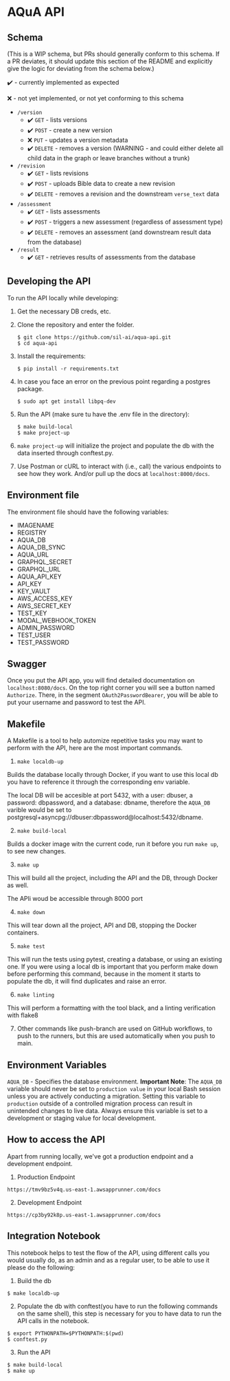 # AQuA API

## Schema

(This is a WIP schema, but PRs should generally conform to this schema. If a PR deviates, it should update this section of the README and explicitly give the logic for deviating from the schema below.)

✔️ - currently implemented as expected

❌ - not yet implemented, or not yet conforming to this schema

- `/version`
    - ✔️ `GET` - lists versions
    - ✔️ `POST` - create a new version
    - ❌ `PUT` - updates a version metadata
    - ✔️ `DELETE` - removes a version (WARNING - and could either delete all child data in the graph or leave branches without a trunk)
- `/revision`
    - ✔️ `GET` - lists revisions
    - ✔️ `POST` - uploads Bible data to create a new revision
    - ✔️ `DELETE` - removes a revision and the downstream `verse_text` data
- `/assessment`
    - ✔️ `GET` - lists assessments
    - ✔️ `POST` - triggers a new assessment (regardless of assessment type)
    - ✔️ `DELETE` - removes an assessment (and downstream result data from the database)
- `/result`
    - ✔️ `GET` - retrieves results of assessments from the database

## Developing the API

To run the API locally while developing:

1. Get the necessary DB creds, etc.
2. Clone the repository and enter the folder.
    ```
    $ git clone https://github.com/sil-ai/aqua-api.git
    $ cd aqua-api
    ```

3. Install the requirements:

    ```
    $ pip install -r requirements.txt
    ```

4. In case you face an error on the previous point regarding a postgres package.
    ```
    $ sudo apt get install libpq-dev
    ```

3. Run the API (make sure tu have the .env file in the directory):

    ```
    $ make build-local
    $ make project-up
    ```

4. `make project-up` will initialize the project and populate the db with the data inserted through conftest.py.

5. Use Postman or cURL to interact with (i.e., call) the various endpoints to see how they work. And/or pull up the docs at `localhost:8000/docs`.

## Environment file

The environment file should have the following variables:

- IMAGENAME
- REGISTRY
- AQUA_DB
- AQUA_DB_SYNC
- AQUA_URL
- GRAPHQL_SECRET
- GRAPHQL_URL
- AQUA_API_KEY
- API_KEY
- KEY_VAULT
- AWS_ACCESS_KEY
- AWS_SECRET_KEY
- TEST_KEY
- MODAL_WEBHOOK_TOKEN
- ADMIN_PASSWORD
- TEST_USER
- TEST_PASSWORD

## Swagger

Once you put the API app, you will find detailed documentation on `localhost:8080/docs`.
On the top right corner you will see a button named `Authorize`. There, in the segment
`OAuth2PasswordBearer`, you will be able to put your username and password to test the API.

## Makefile

A Makefile is a tool to help automize repetitive tasks you may want to perform with
the API, here are the most important commands.

1. `make localdb-up`

Builds the database locally through Docker, if you want to use this local db you have to
reference it through the corresponding env variable.

The local DB will be accesible at port 5432, with a user: dbuser, a password: dbpassword, and
a database: dbname, therefore the `AQUA_DB` varible would be set to postgresql+asyncpg://dbuser:dbpassword@localhost:5432/dbname.

2. `make build-local`

Builds a docker image witn the current code, run it before you run `make up`, to see new changes.

3. `make up`

This will build all the project, including the API and the DB, through Docker as well.

The APIi woud be accessible through 8000 port

4. `make down`

This will tear down all the project, API and DB, stopping the Docker containers.

5. `make test`

This will run the tests using pytest, creating a database, or using an existing one.
If you were using a local db is important that you perform make down before performing
this command, because in the moment it starts to populate the db, it will find
duplicates and raise an error.

6. `make linting`

This will perform a formatting with the tool black, and a linting verification with flake8

7. Other commands like push-branch are used on GitHub workflows, to push
to the runners, but this are used automatically when you push to main.


## Environment Variables

`AQUA_DB` - Specifies the database environment. **Important Note**: The `AQUA_DB` variable should never be set to `production value` in your local Bash session unless you are actively conducting a migration. Setting this variable to `production` outside of a controlled migration process can result in unintended changes to live data. Always ensure this variable is set to a development or staging value for local development.

## How to access the API

Apart from running locally, we've got a production endpoint and a development endpoint.

1. Production Endpoint

`https://tmv9bz5v4q.us-east-1.awsapprunner.com/docs`

2. Development Endpoint

`https://cp3by92k8p.us-east-1.awsapprunner.com/docs`


## Integration Notebook

This notebook helps to test the flow of the API, using different calls you would usually do,
as an admin and as a regular user, to be able to use it please do the following:

1. Build the db
```
$ make localdb-up
```
2. Populate the db with conftest(you have to run the following commands on the same shell),
this step is necessary for you to have data to run the API calls in the notebook.
```
$ export PYTHONPATH=$PYTHONPATH:$(pwd)
$ conftest.py
```

3. Run the API
```
$ make build-local
$ make up
```